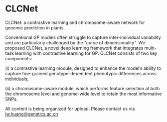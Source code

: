 # CLCNet
CLCNet: a contrastive learning and chromosome-aware network for genomic prediction in plants

Conventional GP models often struggle to capture inter-individual variability and are particularly challenged by the "curse of dimensionality". We proposed CLCNet, a novel deep learning framework that integrates multi-task learning with contrastive learning for GP. CLCNet consists of two key components: 

(i) a contrastive learning module, designed to enhance the model’s ability to capture fine-grained genotype-dependent phenotypic differences across individuals; 

(ii) a chromosome-aware module, which performs feature selection at both the chromosome level and genome-wide level to retain the most informative SNPs. 

All content is being organized for upload. Please contact us via jw.huang@genetics.ac.cn
